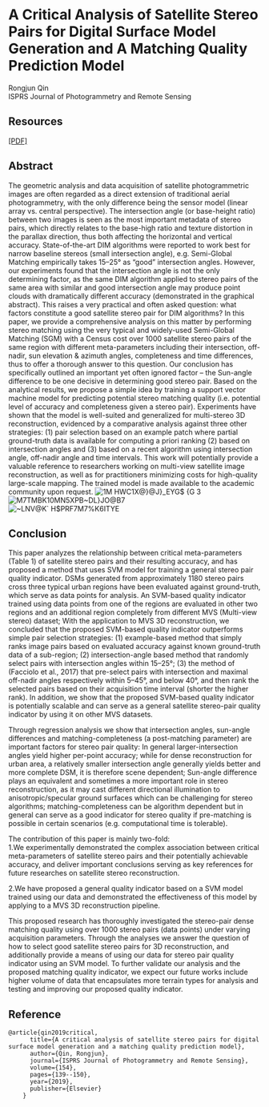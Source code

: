 # A Critical Analysis of Satellite Stereo Pairs for Digital Surface Model Generation and A Matching Quality Prediction Model
Rongjun Qin  
ISPRS Journal of Photogrammetry and Remote Sensing
## Resources
[[PDF]](https://www.sciencedirect.com/science/article/pii/S0924271619301467) 
## Abstract
The geometric analysis and data acquisition of satellite photogrammetric images are often regarded as a direct extension of traditional aerial photogrammetry, with the only difference being the sensor model (linear array vs. central perspective). The intersection angle (or base-height ratio) between two images is seen as the most important metadata of stereo pairs, which directly relates to the base-high ratio and texture distortion in the parallax direction, thus both affecting the horizontal and vertical accuracy. State-of-the-art DIM algorithms were reported to work best for narrow baseline stereos (small intersection angle), e.g. Semi-Global Matching empirically takes 15–25° as “good” intersection angles. However, our experiments found that the intersection angle is not the only determining factor, as the same DIM algorithm applied to stereo pairs of the same area with similar and good intersection angle may produce point clouds with dramatically different accuracy (demonstrated in the graphical abstract). This raises a very practical and often asked question: what factors constitute a good satellite stereo pair for DIM algorithms? In this paper, we provide a comprehensive analysis on this matter by performing stereo matching using the very typical and widely-used Semi-Global Matching (SGM) with a Census cost over 1000 satellite stereo pairs of the same region with different meta-parameters including their intersection, off-nadir, sun elevation & azimuth angles, completeness and time differences, thus to offer a thorough answer to this question. Our conclusion has specifically outlined an important yet often ignored factor – the Sun-angle difference to be one decisive in determining good stereo pair. Based on the analytical results, we propose a simple idea by training a support vector machine model for predicting potential stereo matching quality (i.e. potential level of accuracy and completeness given a stereo pair). Experiments have shown that the model is well-suited and generalized for multi-stereo 3D reconstruction, evidenced by a comparative analysis against three other strategies: (1) pair selection based on an example patch where partial ground-truth data is available for computing a priori ranking (2) based on intersection angles and (3) based on a recent algorithm using intersection angle, off-nadir angle and time intervals. This work will potentially provide a valuable reference to researchers working on multi-view satellite image reconstruction, as well as for practitioners minimizing costs for high-quality large-scale mapping. The trained model is made available to the academic community upon request.
![1M HWC1X@}@J}_EYG$ {G 3](https://user-images.githubusercontent.com/32317924/125139182-13886700-e0de-11eb-8e23-f7826752cb55.png)  
![M7TMBK10MN5XPB~DL}JO@B7](https://user-images.githubusercontent.com/32317924/125139472-95789000-e0de-11eb-81c3-afda70dba5e3.png)  
![~LNV@K` H$PRF7M7%K6ITYE](https://user-images.githubusercontent.com/32317924/125139251-3286f900-e0de-11eb-9a12-60bc3ed7a9bf.png)

## Conclusion
This paper analyzes the relationship between critical meta-parameters (Table 1) of satellite stereo pairs and their resulting accuracy, and has proposed a method that uses SVM model for training a general stereo pair quality indicator. DSMs generated from approximately 1180 stereo pairs cross three typical urban regions have been evaluated against ground-truth, which serve as data points for analysis. An SVM-based quality indicator trained using data points from one of the regions are evaluated in other two regions and an additional region completely from different MVS (Multi-view stereo) dataset; With the application to MVS 3D reconstruction, we concluded that the proposed SVM-based quality indicator outperforms simple pair selection strategies: (1) example-based method that simply ranks image pairs based on evaluated accuracy against known ground-truth data of a sub-region; (2) intersection-angle based method that randomly select pairs with intersection angles within 15–25°; (3) the method of (Facciolo et al., 2017) that pre-select pairs with intersection and maximal off-nadir angles respectively within 5–45°, and below 40°, and then rank the selected pairs based on their acquisition time interval (shorter the higher rank). In addition, we show that the proposed SVM-based quality indicator is potentially scalable and can serve as a general satellite stereo-pair quality indicator by using it on other MVS datasets.

Through regression analysis we show that intersection angles, sun-angle differences and matching-completeness (a post-matching parameter) are important factors for stereo pair quality: In general larger-intersection angles yield higher per-point accuracy; while for dense reconstruction for urban area, a relatively smaller intersection angle generally yields better and more complete DSM, it is therefore scene dependent; Sun-angle difference plays an equivalent and sometimes a more important role in stereo reconstruction, as it may cast different directional illumination to anisotropic/specular ground surfaces which can be challenging for stereo algorithms; matching-completeness can be algorithm dependent but in general can serve as a good indicator for stereo quality if pre-matching is possible in certain scenarios (e.g. computational time is tolerable).

The contribution of this paper is mainly two-fold:  
1.We experimentally demonstrated the complex association between critical meta-parameters of satellite stereo pairs and their potentially achievable accuracy, and deliver important conclusions serving as key references for future researches on satellite stereo reconstruction.

2.We have proposed a general quality indicator based on a SVM model trained using our data and demonstrated the effectiveness of this model by applying to a MVS 3D reconstruction pipeline.


This proposed research has thoroughly investigated the stereo-pair dense matching quality using over 1000 stereo pairs (data points) under varying acquisition parameters. Through the analyses we answer the question of how to select good satellite stereo pairs for 3D reconstruction, and additionally provide a means of using our data for stereo pair quality indicator using an SVM model. To further validate our analysis and the proposed matching quality indicator, we expect our future works include higher volume of data that encapsulates more terrain types for analysis and testing and improving our proposed quality indicator.
## Reference
    @article{qin2019critical,
          title={A critical analysis of satellite stereo pairs for digital surface model generation and a matching quality prediction model},
          author={Qin, Rongjun},
          journal={ISPRS Journal of Photogrammetry and Remote Sensing},
          volume={154},
          pages={139--150},
          year={2019},
          publisher={Elsevier}
        }
